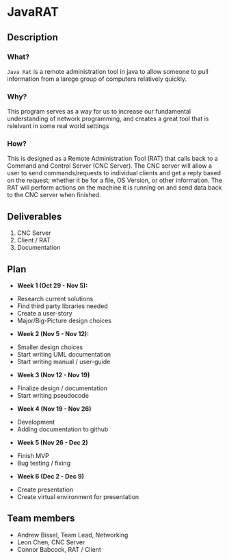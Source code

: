 # JavaRAT

## Description
### What?

`Java Rat` is a remote administration tool in java to allow someone to pull information from a larege group of computers relatively quickly.

### Why?

This program serves as a way for us to increase our fundamental understanding of network programming, and creates a great tool that is relelvant in some real world settings

### How?

This is designed as a Remote Administration Tool (RAT) that calls back to a Command and Control Server (CNC Server). The CNC server will allow a user to send commands/requests to individual clients and get a reply based on the request; whether it be for a file, OS Version, or other information. The RAT will perform actions on the machine it is running on and send data back to the CNC server when finished.

## Deliverables

1. CNC Server
2. Client / RAT
3. Documentation 

## Plan

* **Week 1 (Oct 29 - Nov 5):**
- Research current solutions
- Find third party libraries needed
- Create a user-story
- Major/Big-Picture design choices
* **Week 2 (Nov 5 - Nov 12):**
- Smaller design choices
- Start writing UML documentation
- Start writing manual / user-guide
* **Week 3 (Nov 12 - Nov 19)**
- Finalize design / documentation
- Start writing pseudocode
* **Week 4 (Nov 19 - Nov 26)**
- Development
- Adding documentation to github
* **Week 5 (Nov 26 - Dec 2)**
- Finish MVP
- Bug testing / fixing
* **Week 6 (Dec 2 - Dec 9)**
- Create presentation
- Create virtual environment for presentation

## Team members

* Andrew Bissel, Team Lead, Networking
* Leon Chen, CNC Server
* Connor Babcock, RAT / Client

